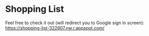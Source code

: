 # Shopping List

Feel free to check it out (will redirect you to Google sign in screen): https://shopping-list-322807.nw.r.appspot.com/
